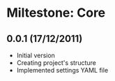 # Miltestone: Core
## 0.0.1 (17/12/2011)

  - Initial version
  - Creating project's structure
  - Implemented settings YAML file
